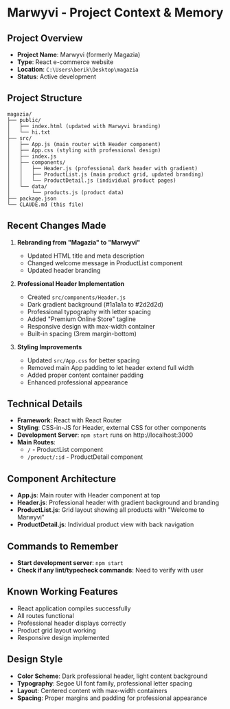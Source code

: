 # Marwyvi - Project Context & Memory

## Project Overview
- **Project Name**: Marwyvi (formerly Magazia)
- **Type**: React e-commerce website
- **Location**: `C:\Users\berik\Desktop\magazia`
- **Status**: Active development

## Project Structure
```
magazia/
├── public/
│   ├── index.html (updated with Marwyvi branding)
│   └── hi.txt
├── src/
│   ├── App.js (main router with Header component)
│   ├── App.css (styling with professional design)
│   ├── index.js
│   ├── components/
│   │   ├── Header.js (professional dark header with gradient)
│   │   ├── ProductList.js (main product grid, updated branding)
│   │   └── ProductDetail.js (individual product pages)
│   └── data/
│       └── products.js (product data)
├── package.json
└── CLAUDE.md (this file)
```

## Recent Changes Made
1. **Rebranding from "Magazia" to "Marwyvi"**
   - Updated HTML title and meta description
   - Changed welcome message in ProductList component
   - Updated header branding

2. **Professional Header Implementation**
   - Created `src/components/Header.js`
   - Dark gradient background (#1a1a1a to #2d2d2d)
   - Professional typography with letter spacing
   - Added "Premium Online Store" tagline
   - Responsive design with max-width container
   - Built-in spacing (3rem margin-bottom)

3. **Styling Improvements**
   - Updated `src/App.css` for better spacing
   - Removed main App padding to let header extend full width
   - Added proper content container padding
   - Enhanced professional appearance

## Technical Details
- **Framework**: React with React Router
- **Styling**: CSS-in-JS for Header, external CSS for other components
- **Development Server**: `npm start` runs on http://localhost:3000
- **Main Routes**: 
  - `/` - ProductList component
  - `/product/:id` - ProductDetail component

## Component Architecture
- **App.js**: Main router with Header component at top
- **Header.js**: Professional header with gradient background and branding
- **ProductList.js**: Grid layout showing all products with "Welcome to Marwyvi"
- **ProductDetail.js**: Individual product view with back navigation

## Commands to Remember
- **Start development server**: `npm start`
- **Check if any lint/typecheck commands**: Need to verify with user

## Known Working Features
- React application compiles successfully
- All routes functional
- Professional header displays correctly
- Product grid layout working
- Responsive design implemented

## Design Style
- **Color Scheme**: Dark professional header, light content background
- **Typography**: Segoe UI font family, professional letter spacing
- **Layout**: Centered content with max-width containers
- **Spacing**: Proper margins and padding for professional appearance